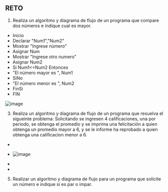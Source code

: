 ## RETO
1. Realiza un algoritmo y diagrama de flujo de un programa que compare dos números e indique cual es mayor.
* Inicio
* Declarar "Num1","Num2"
* Mostrar "Ingrese nùmero"
* Asignar Num
* Mostrar "Ingrese otro numero"
* Asignar Num2
* Si Num1<=Num2 Entonces 
* "El número mayor es ", Num1
* SiNo
* "El número menor es ", Num2
* FinSi
* FIN

![image](https://user-images.githubusercontent.com/101481084/161354871-039f3ff3-4a19-4511-9dfd-c853833baeff.png)

 
3. Realiza un algoritmo y diagrama de flujo de un programa que resuelva el sigueinte problema: Solicitando se ingresen 4 calificaciones, una por periodo, se obtenga el promedio y se imprima una felicitación a quien obtenga un promedio mayor a 6, y se le informe ha reprobado a quien obtenga una calificacion menor a 6.
* 
* ![image](https://user-images.githubusercontent.com/101481084/161362695-c90d0a26-3bd3-4144-bbe0-af1ff097b9ca.png)

*
*


5. Realizar un algoritmo y diagrama de flujo para un programa que solicite un número e indique si es par o impar.
